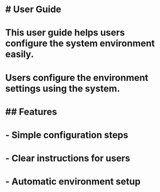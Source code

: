 # \# User Guide

# 

# This user guide helps users configure the system environment easily.  

# Users configure the environment settings using the system.

# 

# \## Features

# 

# \- Simple configuration steps

# \- Clear instructions for users

# \- Automatic environment setup

